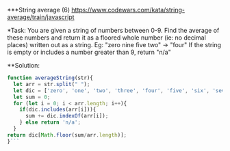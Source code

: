 

***String average (6)
https://www.codewars.com/kata/string-average/train/javascript

*Task:
You are given a string of numbers between 0-9. Find the average of these numbers and return it as a floored whole number (ie: no decimal places) written out as a string. Eg:
"zero nine five two" -> "four"
If the string is empty or includes a number greater than 9, return "n/a"

**Solution:
```javascript
function averageString(str){
  let arr = str.split(" ");
  let dic = ['zero', 'one', 'two', 'three', 'four', 'five', 'six', 'seven', 'eight', 'nine'];
  let sum = 0;
  for (let i = 0; i < arr.length; i++){
    if(dic.includes(arr[i])){
      sum += dic.indexOf(arr[i]);
    } else return 'n/a';
  } 
return dic[Math.floor(sum/arr.length)];
}```